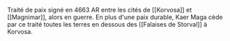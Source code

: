 Traité de paix signé en 4663 AR entre les cités de [[Korvosa]] et [[Magnimar]], alors en guerre.
En plus d'une paix durable, Kaer Maga cède par ce traité toutes les terres en dessous des [[Falaises de Storval]] à Korvosa.